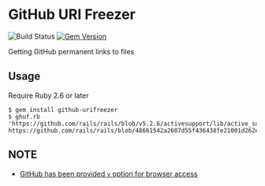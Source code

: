 GitHub URI Freezer
=======================

![Build Status](https://github.com/kachick/github-urifreezer/actions/workflows/test_behaviors.yml/badge.svg?branch=main)
[![Gem Version](https://badge.fury.io/rb/github-urifreezer.png)](http://badge.fury.io/rb/github-urifreezer)

Getting GitHub permanent links to files

Usage
-----

Require Ruby 2.6 or later

```console
$ gem install github-urifreezer
$ ghuf.rb 'https://github.com/rails/rails/blob/v5.2.6/activesupport/lib/active_support.rb#L33'
https://github.com/rails/rails/blob/48661542a2607d55f436438fe21001d262e61fec/activesupport/lib/active_support.rb#L33
```

NOTE
---

* [GitHub has been provided `y` option for browser access](https://docs.github.com/en/github/managing-files-in-a-repository/managing-files-on-github/getting-permanent-links-to-files)